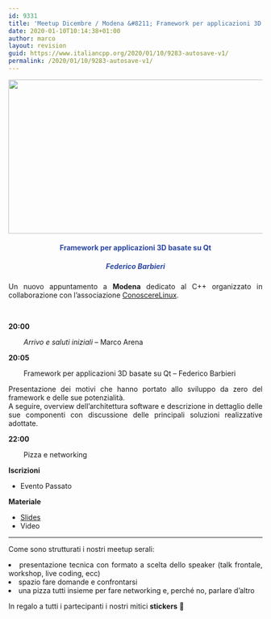 ```yaml
---
id: 9331
title: 'Meetup Dicembre / Modena &#8211; Framework per applicazioni 3D basate su Qt'
date: 2020-01-10T10:14:38+01:00
author: marco
layout: revision
guid: https://www.italiancpp.org/2020/01/10/9283-autosave-v1/
permalink: /2020/01/10/9283-autosave-v1/
---
```

<center>
  <img loading="lazy" class="aligncenter wp-image-9284 size-large" src="https://www.italiancpp.org/wp-content/uploads/2019/12/banner_meetupMo0120-1024x512.png" alt="" width="610" height="305" srcset="http://192.168.64.2/wordpress/wp-content/uploads/2019/12/banner_meetupMo0120.png 1024w, http://192.168.64.2/wordpress/wp-content/uploads/2019/12/banner_meetupMo0120-300x150.png 300w, http://192.168.64.2/wordpress/wp-content/uploads/2019/12/banner_meetupMo0120-768x384.png 768w, http://192.168.64.2/wordpress/wp-content/uploads/2019/12/banner_meetupMo0120-600x300.png 600w" sizes="(max-width: 610px) 100vw, 610px" />
</center>

<h4 style="text-align: center;">
  <span style="color: #2945a4;">Framework per applicazioni 3D basate su Qt</span>
</h4>

<h5 style="text-align: center;">
  <span style="color: #2945a4;"><em>Federico Barbieri</em></span>
</h5>

<p style="text-align: justify;">
  Un nuovo appuntamento a <strong>Modena</strong> dedicato al C++ organizzato in collaborazione con l&#8217;associazione <a href="http://conoscerelinux.org">ConoscereLinux</a>.
</p>

<p style="text-align: justify;">
  <span style="color: #ffffff;"> </span>
</p>

<p style="text-align: justify;">
  <strong>20:00</strong>
</p>

<p style="text-align: justify; padding-left: 30px;">
  <em>Arrivo e saluti iniziali</em> &#8211; Marco Arena
</p>

<p style="text-align: justify;">
  <strong>20:05</strong>
</p>

<p style="text-align: justify; padding-left: 30px;">
  Framework per applicazioni 3D basate su Qt &#8211; Federico Barbieri
</p>

<p style="text-align: justify;">
  Presentazione dei motivi che hanno portato allo sviluppo da zero del framework e delle sue potenzialità.<br /> A seguire, overview dell&#8217;architettura software e descrizione in dettaglio delle sue componenti con discussione delle principali soluzioni realizzative adottate.
</p>

**22:00**

<p style="padding-left: 30px;">
  Pizza e networking
</p>

**Iscrizioni**

  * Evento Passato

**Materiale**

  * [Slides](https://conoscerelinux.org/wp-content/uploads/2020/01/Barbieri-SlideMeetupCpp.pdf)
  * Video

* * *

<p style="text-align: justify;">
  Come sono strutturati i nostri meetup serali:
</p>

<li style="text-align: justify;">
  presentazione tecnica con formato a scelta dello speaker (talk frontale, workshop, live coding, ecc)
</li>
<li style="text-align: justify;">
  spazio fare domande e confrontarsi
</li>
<li style="text-align: justify;">
  una pizza tutti insieme per fare networking e, perché no, parlare d&#8217;altro
</li>

In regalo a tutti i partecipanti i nostri mitici **stickers** 🙂